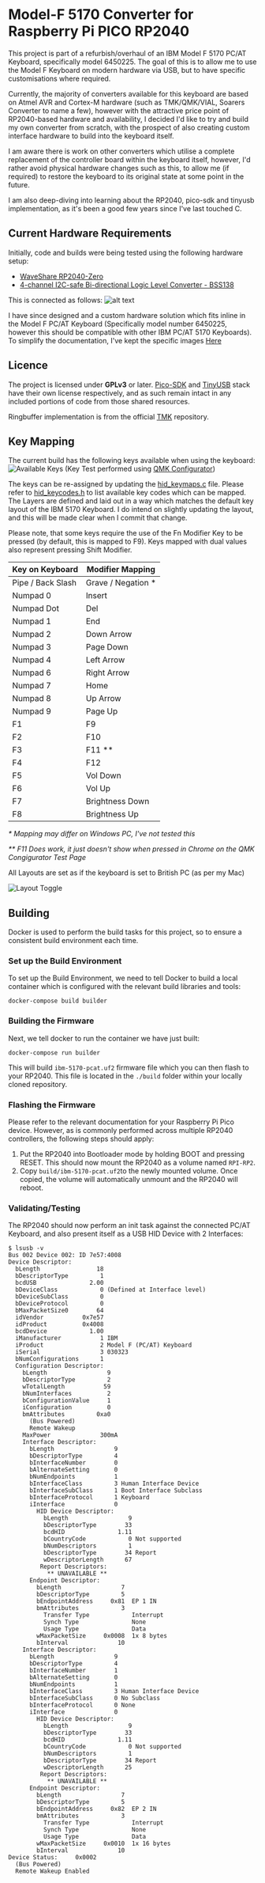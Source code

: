 # Model-F 5170 Converter for Raspberry Pi PICO RP2040

This project is part of a refurbish/overhaul of an IBM Model F 5170 PC/AT Keyboard, specifically model 6450225. The goal of this is to allow me to use the Model F Keyboard on modern hardware via USB, but to have specific customisations where required.

Currently, the majority of converters available for this keyboard are based on Atmel AVR and Cortex-M hardware (such as TMK/QMK/VIAL, Soarers Converter to name a few), however with the attractive price point of RP2040-based hardware and availability, I decided I'd like to try and build my own converter from scratch, with the prospect of also creating custom interface hardware to build into the keyboard itself.

I am aware there is work on other converters which utilise a complete replacement of the controller board within the keyboard itself, however, I'd rather avoid physical hardware changes such as this, to allow me (if required) to restore the keyboard to its original state at some point in the future.

I am also deep-diving into learning about the RP2040, pico-sdk and tinyusb implementation, as it's been a good few years since I've last touched C.

## Current Hardware Requirements

Initially, code and builds were being tested using the following hardware setup:
- [WaveShare RP2040-Zero](https://www.waveshare.com/RP2040-Zero.htm)
- [4-channel I2C-safe Bi-directional Logic Level Converter - BSS138](https://www.adafruit.com/product/757)

This is connected as follows:
![alt text](doc/breadboard-schematic.png)

I have since designed and a custom hardware solution which fits inline in the Model F PC/AT Keyboard (Specifically model number 6450225, however this should be compatible with other IBM PC/AT 5170 Keyboards).  To simplify the documentation, I've kept the specific images [Here](doc/custom_pcb.md)
## Licence

The project is licensed under **GPLv3** or later. [Pico-SDK](https://github.com/raspberrypi/pico-sdk) and [TinyUSB](https://github.com/hathach/tinyusb) stack have their own license respectively, and as such remain intact in any included portions of code from those shared resources.

Ringbuffer implementation is from the official [TMK](https://github.com/tmk/tmk_keyboard) repository.

## Key Mapping

The current build has the following keys available when using the keyboard:
![Available Keys](doc/mapped-keys.png)
(Key Test performed using [QMK Configurator](https://config.qmk.fm/#/test))

The keys can be re-assigned by updating the [hid_keymaps.c](src/hid_keymaps.c) file.  Please refer to [hid_keycodes.h](src/hid_keycodes.h) to list available key codes which can be mapped.  The Layers are defined and laid out in a way which matches the default key layout of the IBM 5170 Keyboard.  I do intend on slightly updating the layout, and this will be made clear when I commit that change.

Please note, that some keys require the use of the Fn Modifier Key to be pressed (by default, this is mapped to F9).  Keys mapped with dual values also represent pressing Shift Modifier.

| Key on Keyboard | Modifier Mapping |
|---|---|
| Pipe / Back Slash | Grave / Negation * |
| Numpad 0 | Insert |
| Numpad Dot | Del |
| Numpad 1 | End |
| Numpad 2 | Down Arrow |
| Numpad 3 | Page Down |
| Numpad 4 | Left Arrow |
| Numpad 6 | Right Arrow |
| Numpad 7 | Home |
| Numpad 8 | Up Arrow |
| Numpad 9 | Page Up |
| F1 | F9 |
| F2 | F10 |
| F3 | F11 ** |
| F4 | F12 |
| F5 | Vol Down |
| F6 | Vol Up |
| F7 | Brightness Down |
| F8 | Brightness Up |

_* Mapping may differ on Windows PC, I've not tested this_

_** F11 Does work, it just doesn't show when pressed in Chrome on the QMK Congigurator Test Page_

All Layouts are set as if the keyboard is set to British PC (as per my Mac)

![Layout Toggle](doc/layout-mac.png)

## Building

Docker is used to perform the build tasks for this project, so to ensure a consistent build environment each time.

### Set up the Build Environment

To set up the Build Environment, we need to tell Docker to build a local container which is configured with the relevant build libraries and tools:

`docker-compose build builder`

### Building the Firmware

Next, we tell docker to run the container we have just built:

`docker-compose run builder`

This will build `ibm-5170-pcat.uf2` firmware file which you can then flash to your RP2040.  This file is located in the `./build` folder within your locally cloned repository.

### Flashing the Firmware

Please refer to the relevant documentation for your Raspberry Pi Pico device.  However, as is commonly performed across multiple RP2040 controllers, the following steps should apply:
1. Put the RP2040 into Bootloader mode by holding BOOT and pressing RESET.  This should now mount the RP2040 as a volume named `RPI-RP2`.
2. Copy `build/ibm-5170-pcat.uf2`to the newly mounted volume.  Once copied, the volume will automatically unmount and the RP2040 will reboot.

### Validating/Testing

The RP2040 should now perform an init task against the connected PC/AT Keyboard, and also present itself as a USB HID Device with 2 Interfaces:

```
$ lsusb -v
Bus 002 Device 002: ID 7e57:4008
Device Descriptor:
  bLength                18
  bDescriptorType         1
  bcdUSB               2.00
  bDeviceClass            0 (Defined at Interface level)
  bDeviceSubClass         0
  bDeviceProtocol         0
  bMaxPacketSize0        64
  idVendor           0x7e57
  idProduct          0x4008
  bcdDevice            1.00
  iManufacturer           1 IBM
  iProduct                2 Model F (PC/AT) Keyboard
  iSerial                 3 030323
  bNumConfigurations      1
  Configuration Descriptor:
    bLength                 9
    bDescriptorType         2
    wTotalLength           59
    bNumInterfaces          2
    bConfigurationValue     1
    iConfiguration          0
    bmAttributes         0xa0
      (Bus Powered)
      Remote Wakeup
    MaxPower              300mA
    Interface Descriptor:
      bLength                 9
      bDescriptorType         4
      bInterfaceNumber        0
      bAlternateSetting       0
      bNumEndpoints           1
      bInterfaceClass         3 Human Interface Device
      bInterfaceSubClass      1 Boot Interface Subclass
      bInterfaceProtocol      1 Keyboard
      iInterface              0
        HID Device Descriptor:
          bLength                 9
          bDescriptorType        33
          bcdHID               1.11
          bCountryCode            0 Not supported
          bNumDescriptors         1
          bDescriptorType        34 Report
          wDescriptorLength      67
         Report Descriptors:
           ** UNAVAILABLE **
      Endpoint Descriptor:
        bLength                 7
        bDescriptorType         5
        bEndpointAddress     0x81  EP 1 IN
        bmAttributes            3
          Transfer Type            Interrupt
          Synch Type               None
          Usage Type               Data
        wMaxPacketSize     0x0008  1x 8 bytes
        bInterval              10
    Interface Descriptor:
      bLength                 9
      bDescriptorType         4
      bInterfaceNumber        1
      bAlternateSetting       0
      bNumEndpoints           1
      bInterfaceClass         3 Human Interface Device
      bInterfaceSubClass      0 No Subclass
      bInterfaceProtocol      0 None
      iInterface              0
        HID Device Descriptor:
          bLength                 9
          bDescriptorType        33
          bcdHID               1.11
          bCountryCode            0 Not supported
          bNumDescriptors         1
          bDescriptorType        34 Report
          wDescriptorLength      25
         Report Descriptors:
           ** UNAVAILABLE **
      Endpoint Descriptor:
        bLength                 7
        bDescriptorType         5
        bEndpointAddress     0x82  EP 2 IN
        bmAttributes            3
          Transfer Type            Interrupt
          Synch Type               None
          Usage Type               Data
        wMaxPacketSize     0x0010  1x 16 bytes
        bInterval              10
Device Status:     0x0002
  (Bus Powered)
  Remote Wakeup Enabled
```
